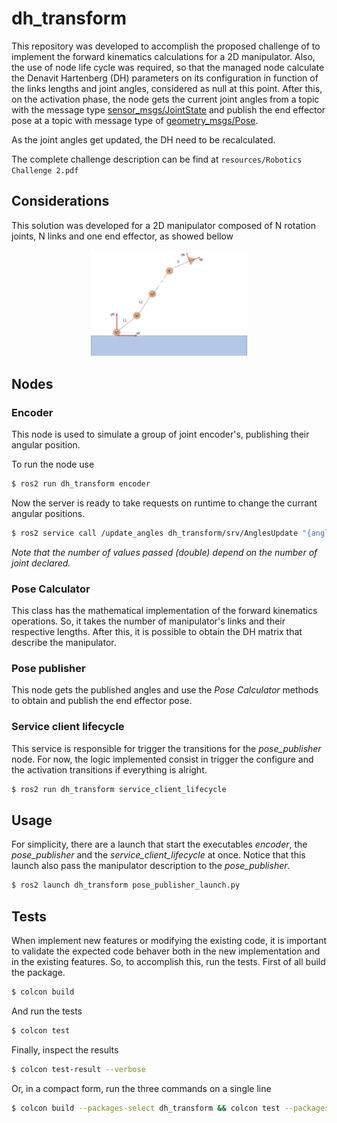 # dh_transform
This repository was developed to accomplish the proposed challenge of to implement the forward kinematics calculations for a 2D manipulator. Also, the use of node life cycle was required, so that the managed node calculate the Denavit Hartenberg (DH) parameters on its configuration in function of the links lengths and joint angles, considered as null at this point. After this, on the activation phase, the node gets the current joint angles from a topic with the message type [sensor_msgs/JointState](http://docs.ros.org/en/melodic/api/sensor_msgs/html/msg/JointState.html) and publish the end effector pose at a topic with message type of [geometry_msgs/Pose](http://docs.ros.org/en/noetic/api/geometry_msgs/html/msg/Pose.html). 

As the joint angles get updated, the DH need to be recalculated.

The complete challenge description can be find at ```resources/Robotics Challenge 2.pdf```

## Considerations
This solution was developed for a 2D manipulator composed of N rotation joints, N links and one end effector, as showed bellow
<div align="center">
  <img src="resources/images/manipulator.png" alt="N links manipulator" width="50%">
</div>

## Nodes
### Encoder
This node is used to simulate a group of joint encoder's, publishing their angular position.

To run the node use
```bash
$ ros2 run dh_transform encoder
```

Now the server is ready to take requests on runtime to change the currant angular positions.
```bash
$ ros2 service call /update_angles dh_transform/srv/AnglesUpdate "{angles: [1.0, 2.0, 3.0]}"
```

*Note that the number of values passed (double) depend on the number of joint declared.*

### Pose Calculator
This class has the mathematical implementation of the forward kinematics operations. So, it takes the number of manipulator's links and their respective lengths. After this, it is possible to obtain the DH matrix that describe the manipulator.

### Pose publisher
This node gets the published angles and use the *Pose Calculator* methods to obtain and publish the end effector pose.

### Service client lifecycle
This service is responsible for trigger the transitions for the *pose_publisher* node. For now, the logic implemented consist in trigger the configure and the activation transitions if everything is alright. 
```bash
$ ros2 run dh_transform service_client_lifecycle
```

## Usage
For simplicity, there are a launch that start the executables *encoder*, the *pose_publisher* and the *service_client_lifecycle* at once. Notice that this launch also pass the manipulator description to the *pose_publisher*.
```bash
$ ros2 launch dh_transform pose_publisher_launch.py
```

## Tests
When implement new features or modifying the existing code, it is important to validate the expected code behaver both in the new implementation and in the existing features. So, to accomplish this, run the tests. First of all build the package.

```bash
$ colcon build
```
And run the tests
```bash
$ colcon test
```

Finally, inspect the results
```bash
$ colcon test-result --verbose
```

Or, in a compact form, run the three commands on a single line 
```bash
$ colcon build --packages-select dh_transform && colcon test --packages-select dh_transform --event-handler=console_direct+ && colcon test-result --verbose
```